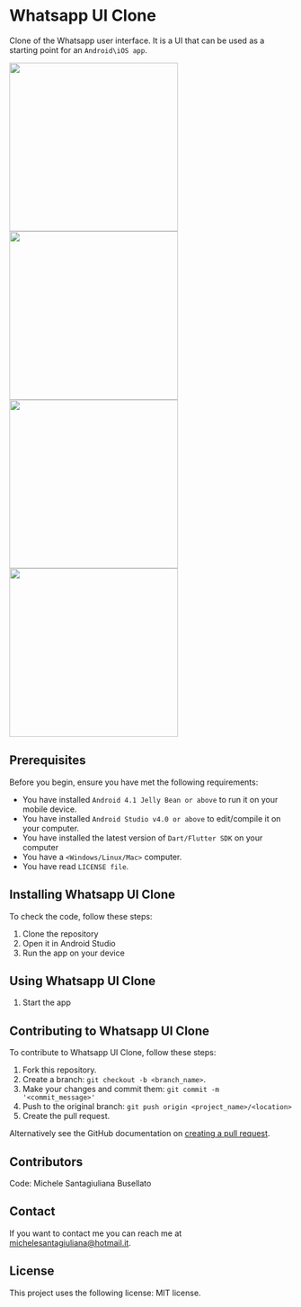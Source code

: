 # Whatsapp UI Clone

Clone of the Whatsapp user interface.
It is a UI that can be used as a starting point for an `Android\iOS app`.

<p float="left">
<img src="https://user-images.githubusercontent.com/21276996/90434363-30323f80-e0c5-11ea-9553-5ad9aa61b51a.jpg" width="300" />
<img src="https://user-images.githubusercontent.com/21276996/90434365-32949980-e0c5-11ea-865f-097108212e8b.jpg" width="300" />
<img src="https://user-images.githubusercontent.com/21276996/90434370-345e5d00-e0c5-11ea-936c-cddbc97870ae.jpg" width="300" />
<img src="https://user-images.githubusercontent.com/21276996/90434376-36c0b700-e0c5-11ea-823a-c4740a7690cd.jpg" width="300" />
</p>

## Prerequisites

Before you begin, ensure you have met the following requirements:
* You have installed `Android 4.1 Jelly Bean or above` to run it on your mobile device.
* You have installed `Android Studio v4.0 or above` to edit/compile it on your computer.
* You have installed the latest version of `Dart/Flutter SDK` on your computer
* You have a `<Windows/Linux/Mac>` computer.
* You have read `LICENSE file`.

## Installing Whatsapp UI Clone

To check the code, follow these steps:
1. Clone the repository
2. Open it in Android Studio
3. Run the app on your device

## Using Whatsapp UI Clone

1. Start the app

## Contributing to Whatsapp UI Clone

To contribute to Whatsapp UI Clone, follow these steps:
1. Fork this repository.
2. Create a branch: `git checkout -b <branch_name>`.
3. Make your changes and commit them: `git commit -m '<commit_message>'`
4. Push to the original branch: `git push origin <project_name>/<location>`
5. Create the pull request.

Alternatively see the GitHub documentation on [creating a pull request](https://help.github.com/en/github/collaborating-with-issues-and-pull-requests/creating-a-pull-request).

## Contributors

Code:
Michele Santagiuliana Busellato

## Contact

If you want to contact me you can reach me at <michelesantagiuliana@hotmail.it>.

## License

This project uses the following license: MIT license.
